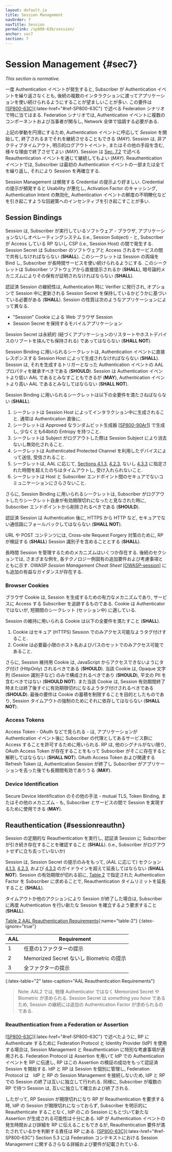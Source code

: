 ```yaml
---
layout: default.ja
title: Session Management
navOrder: 7
navTitle: Session
permalink: /sp800-63b/session/
anchor: sec7
section: 7
---
```


# Session Management {#sec7}

_This section is normative._

<!--
Once an authentication event has taken place, it is often desirable to allow the subscriber to continue using the application across multiple subsequent interactions without requiring them to repeat the authentication event. This requirement is particularly true for federation scenarios — described in [[SP800-63C]](../_sp800-63c/sec1_purpose.md#purpose){:latex-href="#ref-SP800-63C"} — where the authentication event necessarily involves several components and parties coordinating across a network.
-->

一度 Authentication イベントが発生すると, Subscriber が Authentication イベントを繰り返さなくとも, 後続の複数のインタラクションに渡ってアプリケーションを使い続けられるようにすることが望ましいことが多い.
この要件は [[SP800-63C]](../_sp800-63c/sec1_purpose.md#purpose){:latex-href="#ref-SP800-63C"} で述べる Federation シナリオで特に当てはまる.
Federation シナリオでは, Authentication イベントに複数のコンポーネントおよび当事者が関与し, Network 全体で協調する必要がある.

<!--
To facilitate this behavior, a *session* **MAY** be started in response to an authentication event, and continue the session until such time that it is terminated. The session **MAY** be terminated for any number of reasons, including but not limited to an inactivity timeout, an explicit logout event, or other means. The session **MAY** be continued through a reauthentication event — described in [Sec. 7.2](sec7_session.md#sessionreauthn) — wherein the subscriber repeats some or all of the initial authentication event, thereby re-establishing the session.
-->

上記の挙動を円滑にするため, Authentication イベントに呼応して *Session* を開始して, 終了されるまでそれを継続させることもできる (*MAY*).
Session は, 非アクティブタイムアウト, 明示的ログアウトイベント, またはその他の手段を含む, 様々な理由で終了させてよい (*MAY*).
Session は [Sec. 7.2](sec7_session.md#sessionreauthn) で述べる Reauthentication イベントを通じて継続してもよい (*MAY*).
Reauthentication イベントでは, Subscriber は最初の Authentication イベントの一部または全てを繰り返し, それにより Session を再確立する.

<!--
Session management is preferable over continual presentation of credentials as the poor usability of continual presentation often creates incentives for workarounds such as caching of activation factors, negating authentication intent and obscuring the freshness of the authentication event.
-->

Session Management は頻発する Credential の提示より好ましい.
Credential の提示が頻発すると Usability が悪化し, Activation Factor のキャッシング, Authentication Intent の無効化, Authentication イベントの鮮度の不明瞭化などを引き起こすような回避策へのインセンティブを引き起こすことが多い.

## Session Bindings

<!--
A session occurs between the software that a subscriber is running &mdash; such as a browser, application, or operating system (i.e., the session subject) &mdash; and the RP or CSP that the subscriber is accessing (i.e., the session host). A session secret **SHALL** be shared between the subscriber's software and the service being accessed. This secret binds the two ends of the session, allowing the subscriber to continue using the service over time. The secret **SHALL** be presented directly by the subscriber's software or possession of the secret **SHALL** be proven using a cryptographic mechanism.
-->

Session は, Subscriber が実行しているソフトウェア - ブラウザ, アプリケーションないしオペレーティングシステム (i.e., Session Subject) - と, Subscriber が Access している RP ないし CSP (i.e., Session Host) の間で発生する.
Session Secret は Subscriber のソフトウェアと Access されるサービスの間で共有しなければならない (**SHALL**).
このシークレットは Session の両端を Bind し, Subscriber が長時間サービスを使い続けられるようにする.
このシークレットは Subscriber ソフトウェアから直接提示されるか (**SHALL**), 暗号論的メカニズムによりその保有が証明されなければならない (**SHALL**).

<!--
Continuity of authenticated sessions **SHALL** be based upon the possession of a session secret issued by the verifier at the time of authentication and optionally refreshed during the session. The nature of a session depends on the application, such as:
-->

認証済 Session の継続性は, Authentication 時に Verifier に発行され, オプションで Session 中に更新される Session Secret を保持しているかどうかに基づいている必要がある (**SHALL**).
Session の性質は次のようなアプリケーションによって異なる.

<!--
* a web browser session with a "session" cookie, or
* an instance of a mobile application that retains a session secret.
-->

* "Session" Cookie による Web ブラウザ Session
* Session Secret を保持するモバイルアプリケーション

<!--
Session secrets **SHALL NOT** be persistent (retained across a restart of the associated application or a reboot of the host device).
-->

Session Secret は永続的 (紐づくアプリケーションのリスタートやホストデバイスのリブートを挟んでも保持される) であってはならない (**SHALL NOT**).

<!--
The secret used for session binding **SHALL** be generated by the session host in direct response to an authentication event. A session **SHOULD** inherit the AAL properties of the authentication event which triggered its creation. A session **MAY** be considered at a lower AAL than the authentication event but **SHALL NOT** be considered at a higher AAL than the authentication event.
-->

Session Binding に用いられるシークレットは, Authentication イベントに直接レスポンスする Session Host によって生成されなければならない (**SHALL**).
Session は, それを生成するトリガーとなった Authentication イベントの AAL プロパティを継承すべきである (**SHOULD**).
Session は Authentication イベントより低い AAL であるとみなすこともできるが (**MAY**), Authentication イベントより高い AAL であるとみなしてはならない (**SHALL NOT**).

<!--
Secrets used for session binding **SHALL** meet all of the following requirements:
-->

Session Binding に用いられるシークレットは以下の全要件を満たさねばならない (**SHALL**).

<!--
1. Secrets are generated by the session host during an interaction, typically immediately following authentication.
2. Secrets are generated by an approved random bit generator [[SP800-90Ar1]](references.md#ref-SP800-90Ar1) and contain at least 64 bits of entropy.
3. Secrets are erased or invalidated by the session subject when the subscriber logs out.
4. Secrets are sent to and received from the device using an authenticated protected channel.
5. Secrets will time out and are not accepted after the times specified in [Sections 4.1.3](sec4_aal.md#aal1reauth), [4.2.3](sec4_aal.md#aal2reauth), and [4.3.3](sec4_aal.md#aal3reauth), as appropriate for the AAL.
6. Secrets are not made available to insecure communications between the host and subscriber's endpoint.
-->

1. シークレットは Session Host によってインタラクション中に生成されること. 通常は Authentication 直後に.
2. シークレットは Approved なランダムビット生成器 [[SP800-90Ar1]](references.md#ref-SP800-90Ar1) で生成し, 少なくとも64bitの Entropy を持つこと.
3. シークレットは Subject がログアウトした際は Session Subject により消去ないし無効化されること.
4. シークレットは Authenticated Protected Channel を利用したデバイスによって送信, 受信されること.
5. シークレットは, AAL に応じて, [Sections 4.1.3](sec4_aal.md#aal1reauth), [4.2.3](sec4_aal.md#aal2reauth), ないし [4.3.3](sec4_aal.md#aal3reauth) に指定された時間を超えたのちはタイムアウトし, 受け入れられないこと.
6. シークレットは Host と Subscriber エンドポイント間のセキュアでないコミュニケーションにさらさないこと.

<!--
In addition, secrets used for session binding **SHOULD** be erased on the subscriber endpoint when they log out or when the secret is deemed to have expired. They **SHOULD NOT** be placed in insecure locations such as HTML5 Local Storage due to the potential exposure of local storage to cross-site scripting (XSS) attacks.
-->

さらに, Session Binding に用いられるシークレットは, Subscriber がログアウトしたりシークレット自身が有効期限切れになったと見なされた時に, Subscriber エンドポイントから削除されるべきである (**SHOULD**).

<!--
Authenticated sessions **SHALL NOT** fall back to an insecure transport, such as from https to http, following authentication.
-->

認証済 Session は Authentication 後に, HTTPS から HTTP など, セキュアでない通信路にフォールバックしてはならない (**SHALL NOT**).

<!--
URLs or POST content **SHALL** contain a session identifier that **SHALL** be verified by the RP to protect against cross-site request forgery.
-->

URL や POST コンテンツには, Cross-site Request Forgery 対策のために, RP が検証する (**SHALL**) Session 識別子を含めることとする (**SHALL**).

<!--
There are several mechanisms for managing a session over time. The following sections give different examples along with additional requirements and considerations particular to each example technology. Additional informative guidance is available in the OWASP *Session Management Cheat Sheet* [[OWASP-session]](references.md#ref-OWASP-session).
-->

長時間 Session を管理するためのメカニズムはいくつか存在する.
後続のセクションでは, さまざまな例を, 各テクノロジー例固有の追加要件および考慮事項とともに示す.
OWASP *Session Management Cheat Sheet* [[OWASP-session]](references.md#ref-OWASP-session) にも追加の有益なガイダンスが存在する.

### Browser Cookies

<!--
Browser cookies are the predominant mechanism by which a session will be created and tracked for a subscriber accessing a service. Cookies are not authenticators, but they are suitable as short-term secrets (for the duration of a session).
-->

ブラウザ Cookie は, Session を生成するための有力なメカニズムであり, サービスに Access する Subscriber を追跡するものである.
Cookie は Authenticator ではないが, 短期間のシークレット (セッション中) に適している.

<!--
Cookies used for session maintenance **SHALL** meet all of the following requirements:
-->

Session の維持に用いられる Cookie は以下の全要件を満たすこと (**SHALL**).

<!--
1. Cookies are tagged to be accessible only on secure (HTTPS) sessions.
2. Cookies are accessible to the minimum practical set of hostnames and paths.
-->

1. Cookie はセキュア (HTTPS) Session でのみアクセス可能なようタグ付けすること.
2. Cookie は必要最小限のホスト名およびパスのセットでのみアクセス可能であること.

<!--
In addition, session maintenance cookies **SHOULD** be tagged to be inaccessible via JavaScript (HttpOnly). They **SHOULD** contain only an opaque string (such as a session identifier), and **SHOULD NOT** contain cleartext PII. They **SHOULD** be tagged to expire at, or soon after, the session's validity period. This latter requirement is intended to limit the accumulation of cookies, but **SHALL NOT** be depended upon to enforce session timeouts.
-->

さらに, Session 維持用 Cookie は, JavaScript からアクセスできないようにタグ付け (HttpOnly) されるべきである (**SHOULD**).
当該 Cookie は, Opaque 文字列 (Session 識別子など) のみで構成されるべきであり (**SHOULD**), 平文の PII を含むべきではない (**SHOULD NOT**).
また当該 Cookie は, Session 有効期間終了時または終了後すぐに有効期限切れになるようタグ付けされるべきである (**SHOULD**).
最後の要件は Cookie の蓄積を制限することを目的としたものであり, Session タイムアウトの強制のためにそれに依存してはならない (**SHALL NOT**).

### Access Tokens

<!--
An access token — such as found in OAuth — is used to allow an application to access a set of services on a subscriber's behalf following an authentication event. The presence of an OAuth access token **SHALL NOT** be interpreted by the RP as presence of the subscriber, in the absence of other signals. The OAuth access token, and any associated refresh tokens, **MAY** be valid long after the authentication session has ended and the subscriber has left the application.
-->

Access Token - OAuth などで見られる - は, アプリケーションが Authentication イベント後に Subscriber の代理としてあるサービス群に Access することを許可するために用いられる.
RP は, 他のシグナルがない限り, OAuth Access Token が存在することをもって Subscriber がそこに存在すると解釈してはならない (**SHALL NOT**).
OAuth Access Token および関連する Refresh Token は, Authentication Session が終了し Subscriber がアプリケーションを去った後でも長期間有効でありうる (**MAY**).

### Device Identification

<!--
Other methods of secure device identification &mdash; including but not limited to mutual TLS, token binding, or other mechanisms &mdash; **MAY** be used to enact a session between a subscriber and a service.
-->

Secure Device Identification のその他の手法 - mutual TLS, Token Binding, またはその他のメカニズム - も, Subscriber とサービスの間で Session を実現するために使用できる (**MAY**).

## Reauthentication {#sessionreauthn}

<!--
Periodic reauthentication of sessions **SHALL** be performed to confirm the continued presence of the subscriber at an authenticated session (i.e., that the subscriber has not walked away without logging out).
-->

Session の定期的な Reauthentication を実行し, 認証済 Session に Subscriber が引き続き存在することを確認すること (**SHALL**).
(i.e., Subscriber がログアウトせずに立ち去っていないか)

<!--
A session **SHALL NOT** be extended past the guidelines in Sections [4.1.3](sec4_aal.md#aal1reauth), [4.2.3](sec4_aal.md#aal2reauth), and [4.3.3](sec4_aal.md#aal3reauth) (depending on AAL) based on presentation of the session secret alone. Prior to session expiration, the reauthentication time limit **SHALL** be extended by prompting the subscriber for the authentication factors specified in [Table 2](sec7_session.md#table-2).
-->

Session は, Session Secret の提示のみをもって, (AAL に応じて) セクション [4.1.3](sec4_aal.md#aal1reauth), [4.2.3](sec4_aal.md#aal2reauth), および [4.3.3](sec4_aal.md#aal3reauth) のガイドラインを超えて延長してはならない (**SHALL NOT**).
Session の有効期限が切れる前に, [Table 2](sec7_session.md#table-2) で指定された Authentication Factor を Subscriber に求めることで, Reauthentication タイムリミットを延長すること (**SHALL**).

<!--
When a session has been terminated, due to a time-out or other action, the subscriber **SHALL** be required to establish a new session by authenticating again.
-->

タイムアウトか他のアクションにより Session が終了した場合は, Subscriber に再度 Authentication を行い新たな Session を確立するよう要求すること (**SHALL**).

[Table 2 AAL Reauthentication Requirements](sec7_session.md#table-2){:name="table-2"}
{:latex-ignore="true"}

<!--
|AAL|Requirement|
|----|----|
|1|Presentation of any one factor|
|2|Presentation of a memorized secret or biometric|
|3|Presentation of all factors|
{:latex-table="2" latex-caption="AAL Reauthentication Requirements"}
-->

|AAL|Requirement|
|----|----|
|1| 任意の1ファクターの提示 |
|2| Memorized Secret ないし Biometric の提示 |
|3| 全ファクターの提示 |
{:latex-table="2" latex-caption="AAL Reauthentication Requirements"}

<!--
>Note: At AAL2, a memorized secret or biometric, and not a physical authenticator, is required because the session secret is *something you have*, and an additional authentication factor is required to continue the session.
-->

>Note: AAL2 では, 物理 Authenticator ではなく Memorized Secret や Biometric が求められる. Session Secret は *something you have* であるため, Session の継続には追加の Authentication Factor が求められるのである.

### Reauthentication from a Federation or Assertion

<!--
When using a federation protocol and Identity Provider (IdP) to authenticate at the RP as described in [[SP800-63C]](../_sp800-63c/sec1_purpose.md#purpose){:latex-href="#ref-SP800-63C"}, special considerations apply to session management and reauthentication. The federation protocol communicates an authentication event at the IdP to the RP using an assertion, and the RP then begins an authenticated session based on the successful validation of this assertion. Since the IdP and RP manage sessions separately from each other and the federation protocol does not connect the session management between the IdP and RP, the termination of the subscriber's sessions at an IdP and at an RP are independent of each other. Likewise, the subscriber's sessions at multiple different RPs are established and terminated independently of each other.
-->

[[SP800-63C]](../_sp800-63c/sec1_purpose.md#purpose){:latex-href="#ref-SP800-63C"} で述べたように, RP に Authenticate するために Federation Protocol と Identity Provider (IdP) を使用する場合は, Session Management と Reauthentication に特別な考慮事項が適用される.
Federation Protocol は Assertion を用いて IdP での Authentication イベントを RP に伝達し, RP はこの Assertion の検証の成功をもって認証済 Session を開始する.
IdP と RP は Session を個別に管理し, Federation Protocol は　IdP と RP の Session Management を接続しないため, IdP と RP での Session の終了は互いに独立して行われる.
同様に, Subscriber が複数の RP で持つ Session は, 互いに独立して確立および終了される.

<!--
Consequently, when an RP session expires and the RP requires reauthentication, it is entirely possible that the session at the IdP has not expired and that a new assertion could be generated from this session at the IdP without explicitly reauthenticating the subscriber. The IdP can communicate the time and details of the authentication event to the RP, but it is up to the RP to determine if reauthentication requirements have been met. Section 5.3 of [[SP800-63C]](../_sp800-63c/sec5_federation.md#federation-session){:latex-href="#ref-SP800-63C"} provides additional details and requirements for session management within a federation context.
-->

したがって, RP Session が期限切れになり RP が Reauthentication を要求する時, IdP の Session が期限切れになっておらず, Subscriber を明示的に Reauthenticate することなく, IdP のこの Session にもとづいて新たな Assertion が生成される可能性は十分にある.
IdP が Authentication イベントの発生時間および詳細を RP に伝えることもできるが, Reauthentication 要件が満たされているかを判断する責任は RP にある.
[[SP800-63C]](../_sp800-63c/sec5_federation.md#federation-session){:latex-href="#ref-SP800-63C"} Section 5.3 には Federation コンテキストにおける Session Management に関するさらなる詳細および要件が記載されている.
